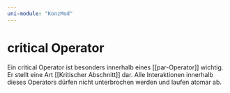 ```yaml
---
uni-module: "KonzMod"
---
```


# critical Operator

Ein critical Operator ist besonders innerhalb eines [[par-Operator]] wichtig. Er stellt eine Art [[Kritischer Abschnitt]] dar. Alle Interaktionen innerhalb dieses Operators dürfen nicht unterbrochen werden und laufen atomar ab.
